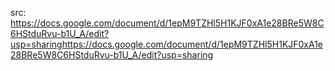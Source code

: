 src: https://docs.google.com/document/d/1epM9TZHl5H1KJF0xA1e28BRe5W8C6HStduRvu-b1U_A/edit?usp=sharinghttps://docs.google.com/document/d/1epM9TZHl5H1KJF0xA1e28BRe5W8C6HStduRvu-b1U_A/edit?usp=sharing
